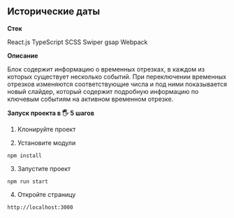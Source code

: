 ## Исторические даты

**Стек**

React.js TypeScript SCSS Swiper gsap Webpack

**Описание**

Блок содержит информацию о временных отрезках, в каждом из которых существует несколько событий.
При переключении временных отрезков изменяются соответствующие числа и под ними показывается новый слайдер, который содержит подробную информацию по ключевым событиям на активном временном отрезке.

**Запуск проекта в 🖐 5 шагов**

1. Клонируйте проект

2. Установите модули

```
npm install
```

3. Запустите проект

```
npm run start
```

4. Откройте страницу

```
http://localhost:3000
```
